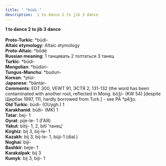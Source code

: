 ```yaml
---
title: " *büdi-"
description:  1 to dance 2 to jib 3 dance
---
```

<p data-pagefind-weight="0.5">
<strong> 1 to dance 2 to jib 3 dance</strong><br><br>
<strong>Proto-Turkic</strong>:  *büdi-<br>
<strong>Altaic etymology</strong>:  Altaic etymology<br>
<strong> Proto-Altaic</strong>:  *bŏ́dé<br>
<strong>Russian meaning</strong>:  1 танцевать 2 топтаться 3 танец<br>
<strong>Turkic</strong>:  *büdi-<br>
<strong>Mongolian</strong>:  *büdüri-<br>
<strong>Tungus-Manchu</strong>:  *buduri-<br>
<strong>Korean</strong>:  *ptùi-<br>
<strong>Japanese</strong>:  *bǝ́ntǝ́r-<br>
<strong>Comments</strong>:  EDT 300, VEWT 91, ЭСТЯ 2, 131-132 (the word has been contaminated with another root, reflected in Mong. böǯi- (KW 54) [despite Щербак 1997, 111, hardly borrowed from Turk.] - see PA *pḕǯo.<br>
<strong>Old Turkic</strong>:  büdi- (OUygh.) 1<br>
<strong>Karakhanid</strong>:  büδi- (MK) 1<br>
<strong>Tatar</strong>:  bej- 1<br>
<strong>Oyrat</strong>:  pije-le- 1 (ГАЯ)<br>
<strong>Yakut</strong>:  bitij- 1, 2, bitī 'танец'<br>
<strong>Kirghiz</strong>:  bij 3, bij-le- 1<br>
<strong>Kazakh</strong>:  bij 3, bij-le- 1, büji-1 (dial.)<br>
<strong>Noghai</strong>:  biji-<br>
<strong>Bashkir</strong>:  beje- 1<br>
<strong>Karakalpak</strong>:  bij 3<br>
<strong>Kumyk</strong>:  bij 3, biji- 1<br>

</p>
